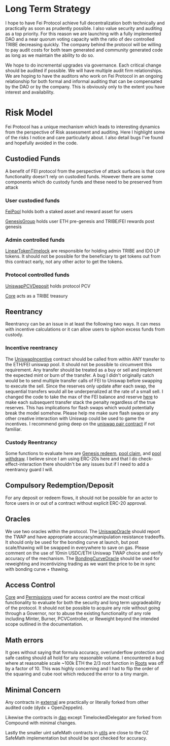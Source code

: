 # Long Term Strategy
I hope to have Fei Protocol achieve full decentralization both technically and practically as soon as prudently possible. I also value security and auditing as a top priority. For this reason we are launching with a fully implemented DAO and a near quorum voting capacity with the ratio of dev controlled TRIBE decreasing quickly. The company behind the protocol will be willing to pay audit costs for both team generated and community generated code as long as we maintain the ability to do so.

We hope to do incremental upgrades via governance. Each critical change should be audited if possible. We will have multiple audit firm relationships. We are hoping to have the auditors who work on Fei Protocol in an ongoing relationship for both formal and informal auditing that can be compensated by the DAO or by the company. This is obviously only to the extent you have interest and availability.

# Risk Model
Fei Protocol has a unique mechanism which leads to interesting dynamics from the perspective of Risk assessment and auditing. Here I highlight some of the risks I notice and care particularly about. I also detail bugs I've found and hopefully avoided in the code.

## Custodied Funds
A benefit of FEI protocol from the perspective of attack surfaces is that core functionality doesn't rely on custodied funds. However there are some components which do custody funds and these need to be preserved from attack

### User custodied funds
[FeiPool](https://github.com/fei-protocol/fei-protocol-core/wiki/FeiPool) holds both a staked asset and reward asset for users

[GenesisGroup](https://github.com/fei-protocol/fei-protocol-core/wiki/GenesisGroup) holds user ETH pre-genesis and TRIBE/FEI rewards post genesis

### Admin controlled funds
[LinearTokenTimelock](https://github.com/fei-protocol/fei-protocol-core/wiki/LinearTokenTimelock) are responsible for holding admin TRIBE and IDO LP tokens. It should not be possible for the beneficiary to get tokens out from this contract early, not any other actor to get the tokens.

### Protocol controlled funds
[UniswapPCVDeposit](https://github.com/fei-protocol/fei-protocol-core/wiki/UniswapPCVDeposit) holds protocol PCV

[Core](https://github.com/fei-protocol/fei-protocol-core/wiki/Core) acts as a TRIBE treasury

## Reentrancy
Reentrancy can be an issue in at least the following two ways. It can mess with incentive calculations or it can allow users to siphon excess funds from custody.

### Incentive reentrancy
The [UniswapIncentive](https://github.com/fei-protocol/fei-protocol-core/wiki/UniswapIncentive) contract should be called from within ANY transfer to the ETH/FEI uniswap pool. It should not be possible to circumvent this requirement. Any transfer should be treated as a buy or sell and implement the expected mint or burn of the transfer. A bug I didn't originally catch would be to send multiple transfer calls of FEI to Uniswap before swapping to execute the sell. Since the reserves only update after each swap, the sequential transfers would all be underpenalized at the rate of a small sell. I changed the code to take the max of the FEI balance and reserve [here](https://github.com/fei-protocol/fei-protocol-core/blob/master/contracts/refs/UniRef.sol#L54-L57) to make each subsequent transfer stack the penalty regardless of the true reserves. This has implications for flash swaps which would potentially break the model somehow. Please help me make sure flash swaps or any other creative interaction with Uniswap could be used to game the incentives. I recommend going deep on the [uniswap pair contract](https://github.com/Uniswap/uniswap-v2-core/blob/master/contracts/UniswapV2Pair.sol) if not familiar.

### Custody Reentrancy
Some functions to evaluate here are [Genesis redeem](https://github.com/fei-protocol/fei-protocol-core/blob/master/contracts/genesis/GenesisGroup.sol#L89), [pool claim](https://github.com/fei-protocol/fei-protocol-core/blob/master/contracts/pool/Pool.sol#L40), and [pool withdraw](https://github.com/fei-protocol/fei-protocol-core/blob/master/contracts/pool/Pool.sol#L52). I believe since I am using ERC-20s here and that I do check-effect-interaction there shouldn't be any issues but if I need to add a reentrancy guard I will.

## Compulsory Redemption/Deposit
For any deposit or redeem flows, it should not be possible for an actor to force users in or out of a contract without explicit ERC-20 approval.
 
## Oracles
We use two oracles within the protocol. The [UniswapOracle](https://github.com/fei-protocol/fei-protocol-core/wiki/UniswapOracle) should report the TWAP and have appropriate accuracy/manipulation resistance tradeoffs. It should only be used for the bonding curve at launch, but post scale/thawing will be swapped in everywhere to save on gas. Please comment on the use of 10min USDC/ETH Uniswap TWAP choice and verify accuracy of the mechanism. The [BondingCurveOracle](https://github.com/fei-protocol/fei-protocol-core/wiki/BondingCurveOracle) should be used for reweighting and incentivizing trading as we want the price to be in sync with bonding curve + thawing.

## Access Control
[Core](https://github.com/fei-protocol/fei-protocol-core/wiki/Core) and [Permissions](https://github.com/fei-protocol/fei-protocol-core/wiki/Permissions) used for access control are the most critical functionality to evaluate for both the security and long term upgradeability of the protocol. It should not be possible to acquire any role without going through a Governor, nor to abuse the existing functionality of any role including Minter, Burner, PCVController, or Reweight beyond the intended scope outlined in the documentation.

## Math errors
It goes without saying that formula accuracy, over/underflow protection and safe casting should all hold for any reasonable volume. I encountered a bug where at reasonable scale ~100k ETH the 2/3 root function in [Roots](https://github.com/fei-protocol/fei-protocol-core/blob/master/contracts/utils/Roots.sol) was off by a factor of 10. This was highly concerning and I had to flip the order of the squaring and cube root which reduced the error to a tiny margin.

## Minimal Concern
Any contracts in [external](https://github.com/fei-protocol/fei-protocol-core/tree/master/contracts/external) are practically or literally forked from other audited code (dydx + OpenZeppelin). 

Likewise the contracts in [dao](https://github.com/fei-protocol/fei-protocol-core/tree/master/contracts/dao) except TimelockedDelegator are forked from Compound with minimal changes. 

Lastly the smaller uint safeMath contracts in [utils](https://github.com/fei-protocol/fei-protocol-core/tree/master/contracts/utils) are close to the OZ SafeMath implementation but should be spot checked for accuracy.